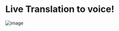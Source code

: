 # Live Translation to voice! 

![image](https://github.com/user-attachments/assets/d5045fc6-458b-4910-acc2-3f589440dd77)
